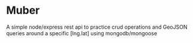 # Muber
A simple node/express rest api to practice crud operations and GeoJSON queries around a specific [lng.lat] using mongodb/mongoose
